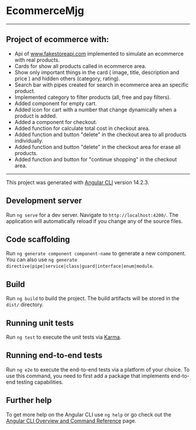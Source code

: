 # EcommerceMjg

---

## Project of ecommerce with:

* Api of www.fakestoreapi.com implemented to simulate an ecommerce with real products.
* Cards for show all products called in ecommerce area.
* Show only important things in the card ( image, title, description and price ) and hidden others (category, rating).
* Search bar with pipes created for search in ecommerce area an specific product.
* Implemented category to filter products (all, free and pay filters).
* Added component for empty cart.
* Added icon for cart with a number that change dynamically when a product is added.
* Added a component for checkout.
* Added function for calculate total cost in checkout area.
* Added function and button "delete" in the checkout area to all products individually.
* Added function and button "delete" in the checkout area for erase all products.
* Added function and button for "continue shopping" in the checkout area.


---

This project was generated with [Angular CLI](https://github.com/angular/angular-cli) version 14.2.3.

## Development server

Run `ng serve` for a dev server. Navigate to `http://localhost:4200/`. The application will automatically reload if you change any of the source files.

## Code scaffolding

Run `ng generate component component-name` to generate a new component. You can also use `ng generate directive|pipe|service|class|guard|interface|enum|module`.

## Build

Run `ng build` to build the project. The build artifacts will be stored in the `dist/` directory.

## Running unit tests

Run `ng test` to execute the unit tests via [Karma](https://karma-runner.github.io).

## Running end-to-end tests

Run `ng e2e` to execute the end-to-end tests via a platform of your choice. To use this command, you need to first add a package that implements end-to-end testing capabilities.

## Further help

To get more help on the Angular CLI use `ng help` or go check out the [Angular CLI Overview and Command Reference](https://angular.io/cli) page.

